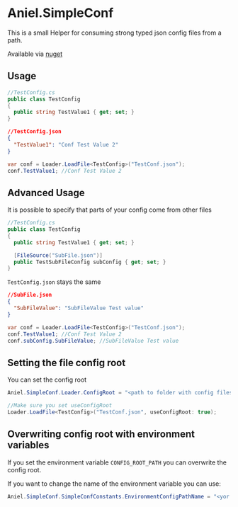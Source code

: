 # Aniel.SimpleConf

This is a small Helper for consuming strong typed json config files from a path.

Available via [nuget](https://www.nuget.org/packages/Aniel.SimpleConf)

## Usage

```csharp
//TestConfig.cs
public class TestConfig
{
  public string TestValue1 { get; set; }
}
```

```json
//TestConfig.json
{
  "TestValue1": "Conf Test Value 2"
}
```

```csharp
var conf = Loader.LoadFile<TestConfig>("TestConf.json");
conf.TestValue1; //Conf Test Value 2
```

## Advanced Usage
It is possible to specify that parts of your config come from other files

```csharp
//TestConfig.cs
public class TestConfig
{
  public string TestValue1 { get; set; }

  [FileSource("SubFile.json")]
  public TestSubFileConfig subConfig { get; set; }
}
```

`TestConfig.json` stays the same

```json
//SubFile.json
{
  "SubFileValue": "SubFileValue Test value"
}
```

```csharp
var conf = Loader.LoadFile<TestConfig>("TestConf.json");
conf.TestValue1; //Conf Test Value 2
conf.subConfig.SubFileValue; //SubFileValue Test value
```

## Setting the file config root
You can set the config root
```csharp
Aniel.SimpleConf.Loader.ConfigRoot = "<path to folder with config files>";

//Make sure you set useConfigRoot
Loader.LoadFile<TestConfig>("TestConf.json", useConfigRoot: true);
```

## Overwriting config root with environment variables
If you set the environment variable `CONFIG_ROOT_PATH` you can overwrite the config root.

If you want to change the name of the environment variable you can use:
```csharp
Aniel.SimpleConf.SimpleConfConstants.EnvironmentConfigPathName = "<yor environment variable name>";
```
